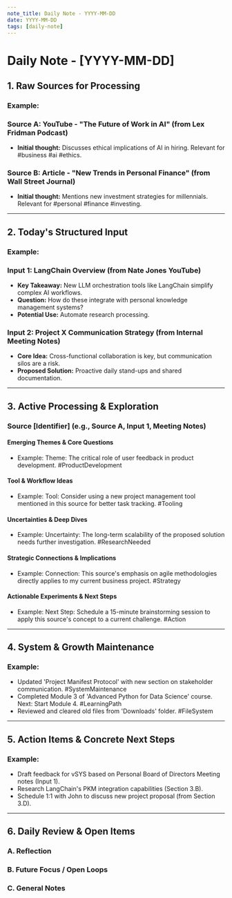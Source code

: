 ```yaml
---
note_title: Daily Note - YYYY-MM-DD
date: YYYY-MM-DD
tags: [daily-note]
---
```

# Daily Note - [YYYY-MM-DD]

## 1. Raw Sources for Processing

### Example:

### Source A: YouTube - "The Future of Work in AI" (from Lex Fridman Podcast)
*   **Initial thought:** Discusses ethical implications of AI in hiring. Relevant for #business #ai #ethics.

### Source B: Article - "New Trends in Personal Finance" (from Wall Street Journal)
*   **Initial thought:** Mentions new investment strategies for millennials. Relevant for #personal #finance #investing.

---

## 2. Today's Structured Input

### Example:

### Input 1: LangChain Overview (from Nate Jones YouTube)
*   **Key Takeaway:** New LLM orchestration tools like LangChain simplify complex AI workflows.
*   **Question:** How do these integrate with personal knowledge management systems?
*   **Potential Use:** Automate research processing.

### Input 2: Project X Communication Strategy (from Internal Meeting Notes)
*   **Core Idea:** Cross-functional collaboration is key, but communication silos are a risk.
*   **Proposed Solution:** Proactive daily stand-ups and shared documentation.

---

## 3. Active Processing & Exploration

### Source [Identifier] (e.g., Source A, Input 1, Meeting Notes)

#### Emerging Themes & Core Questions
*   Example: Theme: The critical role of user feedback in product development. #ProductDevelopment

#### Tool & Workflow Ideas
*   Example: Tool: Consider using a new project management tool mentioned in this source for better task tracking. #Tooling

#### Uncertainties & Deep Dives
*   Example: Uncertainty: The long-term scalability of the proposed solution needs further investigation. #ResearchNeeded

#### Strategic Connections & Implications
*   Example: Connection: This source's emphasis on agile methodologies directly applies to my current business project. #Strategy

#### Actionable Experiments & Next Steps
*   Example: Next Step: Schedule a 15-minute brainstorming session to apply this source's concept to a current challenge. #Action

---

## 4. System & Growth Maintenance

### Example:
*   Updated 'Project Manifest Protocol' with new section on stakeholder communication. #SystemMaintenance
*   Completed Module 3 of 'Advanced Python for Data Science' course. Next: Start Module 4. #LearningPath
*   Reviewed and cleared old files from 'Downloads' folder. #FileSystem

---

## 5. Action Items & Concrete Next Steps

### Example:
*   Draft feedback for vSYS based on Personal Board of Directors Meeting notes (Input 1).
*   Research LangChain's PKM integration capabilities (Section 3.B).
*   Schedule 1:1 with John to discuss new project proposal (from Section 3.D).

---

## 6. Daily Review & Open Items

### A. Reflection

### B. Future Focus / Open Loops

### C. General Notes
